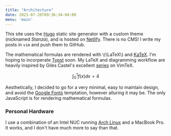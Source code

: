 ```yaml
---
title: "Architecture"
date: 2023-07-26T09:36:34-04:00
menu: 'main'
---
```


This site uses the [Hugo](https://gohugo.io/) static site generator with a custom theme (nicknamed *Stanza*), and is hosted on [Netlify](https://netlify.com). There is no CMS! I write my posts in `vim` and push them to GitHub.

The mathematical formulas are rendered with \\(\LaTeX\\) and [KaTeX](https://katex.org/). I'm hoping to incorperate [Typst](https://typst.app/) soon. My LaTeX and diagramming workflow are heavily inspired by Giles Castel's excellent [series](https://castel.dev/post/lecture-notes-1/) on VimTeX.

$$\int_0^1 f(x) dx = 4$$

Aesthetically, I decided to go for a very minimal, easy to maintain design, and avoid the [Google Fonts](https://fonts.google.com) temptation, however alluring it may be. The only JavaScript is for rendering mathematical formulas.

### Personal Hardware
I use a combination of an Intel NUC running [Arch Linux](https://archlinux.org) and a MacBook Pro. It works, and I don't have much more to say than that.